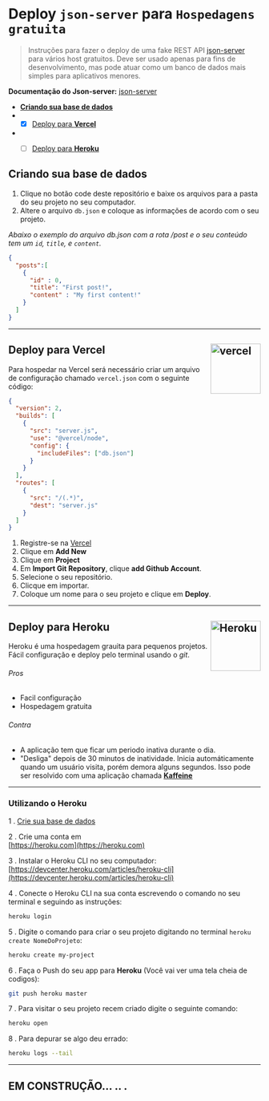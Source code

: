 # Deploy `json-server` para `Hospedagens gratuita`


> Instruções para fazer o deploy de uma fake REST API [json-server](https://github.com/typicode/json-server) para vários host gratuitos. Deve ser usado apenas para fins de desenvolvimento, mas pode atuar como um banco de dados mais simples para aplicativos menores.

**Documentação do Json-server:** [json-server](https://github.com/typicode/json-server)
* [**Criando sua base de dados**](#criar)
* - [x] [Deploy para **Vercel**](#deploy-para-vercel--)
* - [ ] [Deploy para **Heroku**](#deploy-para-heroku-)


## Criando sua base de dados

1. Clique no botão code deste repositório e baixe os arquivos para a pasta do seu projeto no seu computador.
2. Altere o arquivo `db.json` e coloque as informações de acordo com o seu projeto.


_Abaixo o exemplo do arquivo db.json com a rota /post e o seu conteúdo tem um `id`, `title`, e `content`._

```json
{
  "posts":[
    {
      "id" : 0,
      "title": "First post!",
      "content" : "My first content!"
    }
  ]
}
```

---
## Deploy para Vercel  <img align="right" width="100px" height="auto" src="https://logovtor.com/wp-content/uploads/2020/10/vercel-inc-logo-vector.png" alt="vercel">

Para hospedar na Vercel será necessário criar um arquivo de configuração chamado `vercel.json` com o seguinte código:

```json
{
  "version": 2,
  "builds": [
    {
      "src": "server.js",
      "use": "@vercel/node",
      "config": {
        "includeFiles": ["db.json"]
      }
    }
  ],
  "routes": [
    {
      "src": "/(.*)",
      "dest": "server.js"
    }
  ]
}
```

1. Registre-se na [Vercel](https://vercel.com/)
2. Clique em **Add New**
3. Clique em  **Project**
4. Em **Import Git Repository**, clique **add Github Account**.
5. Selecione o seu repositório.
6. Clicque em importar.
7. Coloque um nome para o seu projeto e clique em **Deploy**.




---
## Deploy para **Heroku** <img align="right" width="100px" height="auto" src="https://cdn.worldvectorlogo.com/logos/heroku-1.svg" alt="Heroku">

Heroku é uma hospedagem grauita para pequenos projetos. Fácil configuração e deploy pelo terminal usando o _git_.

###### Pros

* Facil configuração
* Hospedagem gratuita

###### Contra

* A aplicação tem que ficar um periodo inativa durante o dia.
* "Desliga" depois de 30 minutos de inatividade. Inicia automáticamente quando um usuário visita, porém demora alguns segundos. Isso pode ser resolvido com uma aplicação chamada [**Kaffeine**](http://kaffeine.herokuapp.com/)

---

### Utilizando o Heroku

1 . [Crie sua base de dados](#create-your-database)

2 . Crie uma conta em <br/>[https://heroku.com](https://heroku.com)

3 . Instalar o Heroku CLI no seu computador: <br/>[https://devcenter.heroku.com/articles/heroku-cli](https://devcenter.heroku.com/articles/heroku-cli)

4 . Conecte o Heroku CLI na sua conta escrevendo o comando no seu terminal e seguindo as instruções:
```bash
heroku login
```

5 . Digite o comando para criar o seu projeto digitando no terminal `heroku create NomeDoProjeto`:
```bash
heroku create my-project
```

6 . Faça o Push do seu app para __Heroku__ (Você vai ver uma tela cheia de codigos):
```bash
git push heroku master
```

7 . Para visitar o seu projeto recem criado digite o seguinte comando:
```bash
heroku open
```

8 . Para depurar se algo deu errado:
```bash
heroku logs --tail
```

---
## EM CONSTRUÇÃO... .. .
<!--
#### How it works

Heroku will look for a startup-script, this is by default `npm start` so make sure you have that in your `package.json` (assuming your script is called `server.js`):
```json
 "scripts": {
    "start" : "node server.js"
 }
```

You also have to make changes to the port, you can't hardcode a dev-port. But you can reference herokus port. So the code will have the following:
```js
const port = process.env.PORT || 4000;
```

## Deploy to Glitch

Not tested 100%. Same as with Heroku, will sleep after a while.

1. Register for [Glitch](https://glitch.com/) or go to [Glitch/edit](https://glitch.com/)
2. Click **New Project**
3. Click **Import from GitHub**
4. Paste `https://github.com/jesperorb/json-server-heroku.git` into the URL-input and click OK.
5. Wait for it to setup
6. Press **Share**-button to get your URL to live site. It should be something for example like: `https://fallabe-pie-snake.glitch.me`. And your DB will be at `https://fallabe-pie-snake.glitch.me/posts`

## Deploy to **Azure**

<img align="right" width="100px" height="auto" src="https://docs.microsoft.com/en-us/azure/media/index/azure-germany.svg" alt="Azure">

You can also use _Microsoft Azure_ to deploy a smaller app for free to the Azure platform. The service is not as easy as _Heroku_ and you might go insane because the documentation is really really bad at some times and it's hard to troubleshoot.

The **pros** are that on _Azure_ the app **will not be forced to sleep**. It will sleep automatically on inactivity but you can just visit it and it will start up.

## Installation

1 . Create a Microsoft Account that you can use on Azure: </br>
https://azure.microsoft.com/

2 . Install the `azure-cli`: <br/>
https://docs.microsoft.com/en-us/cli/azure/install-azure-cli
_This might cause some trouble, you will see. Remember to restart your terminal or maybe your computer if the commands after this does not work_

3 . Login to the service via the command line and follow the instructions: </br>
```bash
az login
```
_You will be prompted to visit a website and paste a confirmation code_


## Create the project

1 . [Create your database](#create-your-database)

2 . Create a resource group for your projects, replace the name to whatever you want just be sure to use the same group name in all commands to come. You only have to create the resource group and service plan once, then you can use the same group and plan for all other apps you create if you like.

```bash
az group create -n NameOfResourceGroup -l northeurope
```

3 . Create a service plan:

```
az appservice plan create -n NameOfServicePlan -g NameOfResourceGroup
```

4 . Create the actual app and supply the service plan and resource group
```bash
az webapp create -n NameOfApp -g NameOfResourceGroup --plan NameOfServicePlan
```

5 . Create deployment details. A git-repo is not created automatically so we have to create it with a command:

```bash
az webapp deployment source config-local-git -n NameOfApp -g NameOfResourceGroup
```

6 . From the command in step 5 you should get a **url** in return. Copy this url and add it as a remote to your local git project, for example:

```bash
git remote add azure https://jesperorb@deploy-testing.scm.azurewebsites.net/deploy-testing.git
```

7 . Now you should be able to push your app:
```bash
git push azure master
```

You should be prompted to supply a password, this should be the pass to your account. If not, you can choose a different password at your Dashboard for Azure: **[https://portal.azure.com/](https://portal.azure.com/)**

Choose **App Services** in the sidebar to the left and the choose your app in the list that appears then go to **Deployment Credentials** to change your password for deployment:<br>
https://docs.microsoft.com/en-us/azure/app-service/app-service-deployment-credentials

-->

